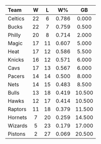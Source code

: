 | Team                             |  W  |  L  |  W%   |   GB   |
|:---------------------------------|:---:|:---:|:-----:|:------:|
| [](/r/bostonceltics) Celtics     | 22  |  6  | 0.786 | 0.000  |
| [](/r/mkebucks) Bucks            | 22  |  7  | 0.759 | 0.500  |
| [](/r/sixers) Philly             | 20  |  8  | 0.714 | 2.000  |
| [](/r/orlandomagic) Magic        | 17  | 11  | 0.607 | 5.000  |
| [](/r/heat) Heat                 | 17  | 12  | 0.586 | 5.500  |
| [](/r/nyknicks) Knicks           | 16  | 12  | 0.571 | 6.000  |
| [](/r/clevelandcavs) Cavs        | 17  | 13  | 0.567 | 6.000  |
| [](/r/pacers) Pacers             | 14  | 14  | 0.500 | 8.000  |
| [](/r/gonets) Nets               | 14  | 15  | 0.483 | 8.500  |
| [](/r/chicagobulls) Bulls        | 13  | 18  | 0.419 | 10.500 |
| [](/r/atlantahawks) Hawks        | 12  | 17  | 0.414 | 10.500 |
| [](/r/torontoraptors) Raptors    | 11  | 18  | 0.379 | 11.500 |
| [](/r/charlottehornets) Hornets  |  7  | 20  | 0.259 | 14.500 |
| [](/r/washingtonwizards) Wizards |  5  | 23  | 0.179 | 17.000 |
| [](/r/detroitpistons) Pistons    |  2  | 27  | 0.069 | 20.500 |